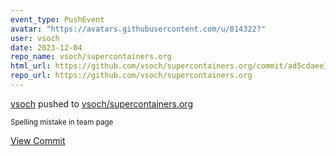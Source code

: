 ```yaml
---
event_type: PushEvent
avatar: "https://avatars.githubusercontent.com/u/814322?"
user: vsoch
date: 2023-12-04
repo_name: vsoch/supercontainers.org
html_url: https://github.com/vsoch/supercontainers.org/commit/ad5cdaee1152d0c8bad8a622e1ecb1308600b6cc
repo_url: https://github.com/vsoch/supercontainers.org
---
```


<a href='https://github.com/vsoch' target='_blank'>vsoch</a> pushed to <a href='https://github.com/vsoch/supercontainers.org' target='_blank'>vsoch/supercontainers.org</a>

<small>Spelling mistake in team page</small>

<a href='https://github.com/vsoch/supercontainers.org/commit/ad5cdaee1152d0c8bad8a622e1ecb1308600b6cc' target='_blank'>View Commit</a>